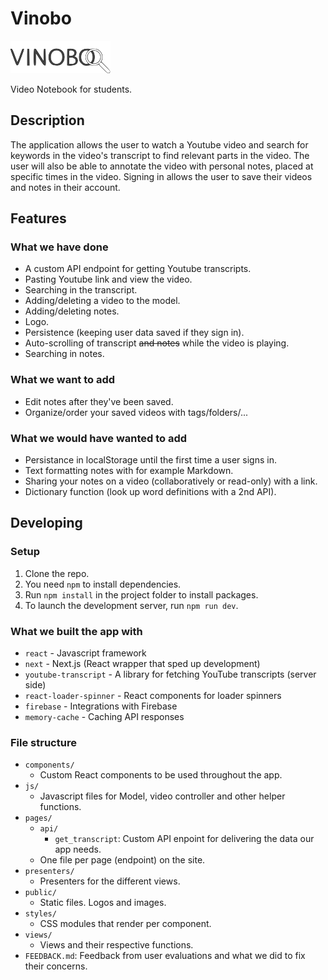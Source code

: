 # Vinobo

![Vinobo Logo](public/titleLogo.png)

Video Notebook for students.

## Description

The application allows the user to watch a Youtube video and search for keywords in the video's transcript
to find relevant parts in the video.
The user will also be able to annotate the video with personal notes, placed at specific times in the video.
Signing in allows the user to save their videos and notes in their account.

## Features

### What we have done

- A custom API endpoint for getting Youtube transcripts.
- Pasting Youtube link and view the video.
- Searching in the transcript.
- Adding/deleting a video to the model.
- Adding/deleting notes.
- Logo.
- Persistence (keeping user data saved if they sign in).
- Auto-scrolling of transcript ~~and notes~~ while the video is playing.
- Searching in notes.

### What we want to add

- Edit notes after they've been saved.
- Organize/order your saved videos with tags/folders/...

### What we would have wanted to add

- Persistance in localStorage until the first time a user signs in.
- Text formatting notes with for example Markdown.
- Sharing your notes on a video (collaboratively or read-only) with a link.
- Dictionary function (look up word definitions with a 2nd API).

## Developing

### Setup

1. Clone the repo.
2. You need `npm` to install dependencies.
3. Run `npm install` in the project folder to install packages.
4. To launch the development server, run `npm run dev`.

### What we built the app with

- `react` - Javascript framework
- `next` - Next.js (React wrapper that sped up development)
- `youtube-transcript` - A library for fetching YouTube transcripts (server side)
- `react-loader-spinner` - React components for loader spinners
- `firebase` - Integrations with Firebase
- `memory-cache` - Caching API responses

### File structure

- `components/`
  - Custom React components to be used throughout the app.
- `js/`
  - Javascript files for Model, video controller and other helper functions.
- `pages/`
  - `api/`
    - `get_transcript`: Custom API enpoint for delivering the data our app needs.
  - One file per page (endpoint) on the site.
- `presenters/`
  - Presenters for the different views.
- `public/`
  - Static files. Logos and images.
- `styles/`
  - CSS modules that render per component.
- `views/`
  - Views and their respective functions.
- `FEEDBACK.md`: Feedback from user evaluations and what we did to fix their concerns.
